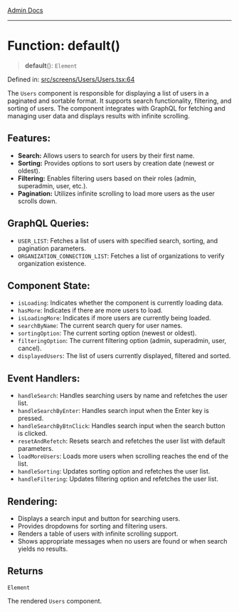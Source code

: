 [Admin Docs](/)

***

# Function: default()

> **default**(): `Element`

Defined in: [src/screens/Users/Users.tsx:64](https://github.com/PalisadoesFoundation/talawa-admin/blob/main/src/screens/Users/Users.tsx#L64)

The `Users` component is responsible for displaying a list of users in a paginated and sortable format.
It supports search functionality, filtering, and sorting of users. The component integrates with GraphQL
for fetching and managing user data and displays results with infinite scrolling.

## Features:
- **Search:** Allows users to search for users by their first name.
- **Sorting:** Provides options to sort users by creation date (newest or oldest).
- **Filtering:** Enables filtering users based on their roles (admin, superadmin, user, etc.).
- **Pagination:** Utilizes infinite scrolling to load more users as the user scrolls down.

## GraphQL Queries:
- `USER_LIST`: Fetches a list of users with specified search, sorting, and pagination parameters.
- `ORGANIZATION_CONNECTION_LIST`: Fetches a list of organizations to verify organization existence.

## Component State:
- `isLoading`: Indicates whether the component is currently loading data.
- `hasMore`: Indicates if there are more users to load.
- `isLoadingMore`: Indicates if more users are currently being loaded.
- `searchByName`: The current search query for user names.
- `sortingOption`: The current sorting option (newest or oldest).
- `filteringOption`: The current filtering option (admin, superadmin, user, cancel).
- `displayedUsers`: The list of users currently displayed, filtered and sorted.

## Event Handlers:
- `handleSearch`: Handles searching users by name and refetches the user list.
- `handleSearchByEnter`: Handles search input when the Enter key is pressed.
- `handleSearchByBtnClick`: Handles search input when the search button is clicked.
- `resetAndRefetch`: Resets search and refetches the user list with default parameters.
- `loadMoreUsers`: Loads more users when scrolling reaches the end of the list.
- `handleSorting`: Updates sorting option and refetches the user list.
- `handleFiltering`: Updates filtering option and refetches the user list.

## Rendering:
- Displays a search input and button for searching users.
- Provides dropdowns for sorting and filtering users.
- Renders a table of users with infinite scrolling support.
- Shows appropriate messages when no users are found or when search yields no results.

## Returns

`Element`

The rendered `Users` component.
